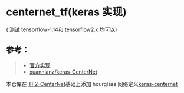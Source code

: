 # centernet_tf(keras 实现)
( 测试 tensorflow-1.14和 tensorflow2.x 均可以)

## 参考：
>- [官方实现](https://github.com/xingyizhou/CenterNet)
>- [xuannianz/keras-CenterNet](https://github.com/xuannianz/keras-CenterNet)

 本仓库在 [TF2-CenterNet](https://github.com/YukMingLaw/tf2-CenterNet/blob/master/README.md)基础上添加 hourglass 网络定义[keras-centernet](https://github.com/see--/keras-centernet/blob/14bba508c1ff76048945a15dae11218384f2e60c/tests/hourglass_test.py)

